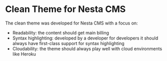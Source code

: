 # Clean Theme for Nesta CMS

The clean theme was developed for Nesta CMS with a focus on:

* Readability: the content should get main billing
* Syntax highlighting: developed by a developer for developers it should always have first-class support for syntax highlighting
* Cloudability: the theme should always play well with cloud environments like Heroku